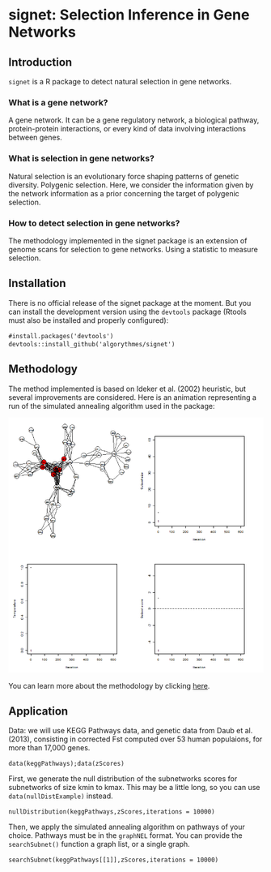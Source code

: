 # signet: Selection Inference in Gene Networks

## Introduction

`signet` is a R package to detect natural selection in gene networks.

### What is a gene network?

A gene network. It can be a gene regulatory network, a biological pathway,
protein-protein interactions, or every kind of data involving interactions
between genes.

### What is selection in gene networks?

Natural selection is an evolutionary force shaping patterns of genetic
diversity. Polygenic selection. Here, we consider the information given by the
network information as a prior concerning the target of polygenic selection.

### How to detect selection in gene networks?

The methodology implemented in the signet package is an extension of 
genome scans for selection to gene networks. Using a statistic to measure
selection.

## Installation

There is no official release of the signet package at the moment. 
But you can install the development version using the `devtools` package 
(Rtools must also be installed and properly configured):

```
#install.packages('devtools')
devtools::install_github('algorythmes/signet')
```

## Methodology

The method implemented is based on Ideker et al. (2002) heuristic, 
but several improvements are considered. Here is an animation representing a 
run of the simulated annealing algorithm used in the package:

![simulatedAnnealing](misc/anim_50fps.gif)

You can learn more about the methodology by clicking [here](misc/methodo.md).

## Application

Data: we will use KEGG Pathways data, and genetic data from Daub et al. (2013), 
consisting in corrected Fst computed over 53 human populaions, 
for more than 17,000 genes.

```
data(keggPathways);data(zScores)
```

First, we generate the null distribution of the subnetworks scores 
for subnetworks of size kmin to kmax. 
This may be a little long, so you can use `data(nullDistExample)` instead.

```
nullDistribution(keggPathways,zScores,iterations = 10000)
```
Then, we apply the simulated annealing algorithm 
on pathways of your choice. Pathways must be in the `graphNEL` format. 
You can provide the `searchSubnet()` function a graph list, or a single graph.

```
searchSubnet(keggPathways[[1]],zScores,iterations = 10000)
```

